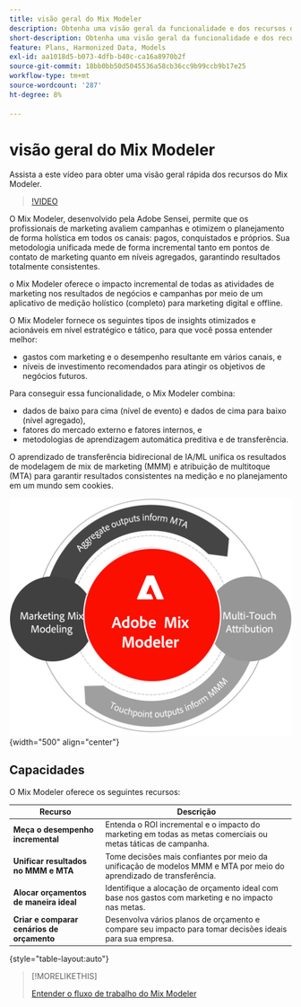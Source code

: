 ```yaml
---
title: visão geral do Mix Modeler
description: Obtenha uma visão geral da funcionalidade e dos recursos do Mix Modeler.
short-description: Obtenha uma visão geral da funcionalidade e dos recursos do Mix Modeler.
feature: Plans, Harmonized Data, Models
exl-id: aa1018d5-b073-4dfb-b40c-ca16a8970b2f
source-git-commit: 18bb0bb50d5045536a58cb36cc9b99ccb9b17e25
workflow-type: tm+mt
source-wordcount: '287'
ht-degree: 8%

---
```


# visão geral do Mix Modeler

Assista a este vídeo para obter uma visão geral rápida dos recursos do Mix Modeler.

>[!VIDEO](https://video.tv.adobe.com/v/3424872/?learn=on)

O Mix Modeler, desenvolvido pela Adobe Sensei, permite que os profissionais de marketing avaliem campanhas e otimizem o planejamento de forma holística em todos os canais: pagos, conquistados e próprios. Sua metodologia unificada mede de forma incremental tanto em pontos de contato de marketing quanto em níveis agregados, garantindo resultados totalmente consistentes.

o Mix Modeler oferece o impacto incremental de todas as atividades de marketing nos resultados de negócios e campanhas por meio de um aplicativo de medição holístico (completo) para marketing digital e offline.

O Mix Modeler fornece os seguintes tipos de insights otimizados e acionáveis em nível estratégico e tático, para que você possa entender melhor:

* gastos com marketing e o desempenho resultante em vários canais, e
* níveis de investimento recomendados para atingir os objetivos de negócios futuros.


Para conseguir essa funcionalidade, o Mix Modeler combina:

* dados de baixo para cima (nível de evento) e dados de cima para baixo (nível agregado),
* fatores do mercado externo e fatores internos, e
* metodologias de aprendizagem automática preditiva e de transferência.

O aprendizado de transferência bidirecional de IA/ML unifica os resultados de modelagem de mix de marketing (MMM) e atribuição de multitoque (MTA) para garantir resultados consistentes na medição e no planejamento em um mundo sem cookies.

![Aprendizado de transferência bidirecional](../assets/birdirectional-transfer-learning.png){width="500" align="center"}


## Capacidades

O Mix Modeler oferece os seguintes recursos:

| Recurso | Descrição |
|---|---|
| **Meça o desempenho incremental** | Entenda o ROI incremental e o impacto do marketing em todas as metas comerciais ou metas táticas de campanha. |
| **Unificar resultados no MMM e MTA** | Tome decisões mais confiantes por meio da unificação de modelos MMM e MTA por meio do aprendizado de transferência. |
| **Alocar orçamentos de maneira ideal** | Identifique a alocação de orçamento ideal com base nos gastos com marketing e no impacto nas metas. |
| **Criar e comparar cenários de orçamento** | Desenvolva vários planos de orçamento e compare seu impacto para tomar decisões ideais para sua empresa. |

{style="table-layout:auto"}

>[!MORELIKETHIS]
>
>[Entender o fluxo de trabalho do Mix Modeler](workflow.md)
